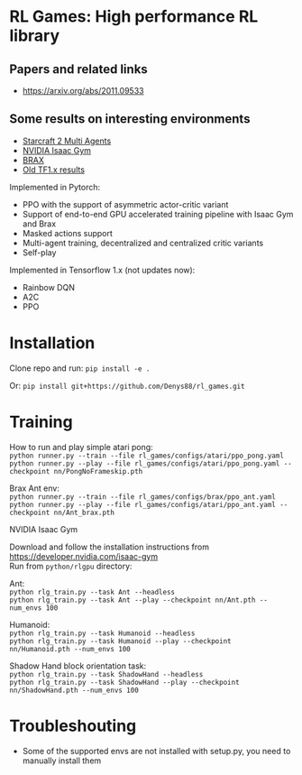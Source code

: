 # RL Games: High performance RL library  

## Papers and related links

* <https://arxiv.org/abs/2011.09533>

## Some results on interesting environments  

* [Starcraft 2 Multi Agents](docs/SMAC.md)  
* [NVIDIA Isaac Gym](docs/ISAAC_GYM.md)  
* [BRAX](docs/BRAX.md)  
* [Old TF1.x results](docs/BRAX.md)  

Implemented in Pytorch:

* PPO with the support of asymmetric actor-critic variant
* Support of end-to-end GPU accelerated training pipeline with Isaac Gym and Brax
* Masked actions support
* Multi-agent training, decentralized and centralized critic variants
* Self-play 

 Implemented in Tensorflow 1.x (not updates now):

* Rainbow DQN
* A2C
* PPO

# Installation
Clone repo and run:
```pip install -e .```

Or:
```pip install git+https://github.com/Denys88/rl_games.git```

# Training
How to run and play simple atari pong:  
```python runner.py --train --file rl_games/configs/atari/ppo_pong.yaml```  
```python runner.py --play --file rl_games/configs/atari/ppo_pong.yaml --checkpoint nn/PongNoFrameskip.pth```  

Brax Ant env:  
```python runner.py --train --file rl_games/configs/brax/ppo_ant.yaml```  
```python runner.py --play --file rl_games/configs/atari/ppo_ant.yaml --checkpoint nn/Ant_brax.pth``` 

NVIDIA Isaac Gym

Download and follow the installation instructions from https://developer.nvidia.com/isaac-gym  
Run from ```python/rlgpu``` directory:

Ant:  
```python rlg_train.py --task Ant --headless```  
```python rlg_train.py --task Ant --play --checkpoint nn/Ant.pth --num_envs 100``` 

Humanoid:  
```python rlg_train.py --task Humanoid --headless```  
```python rlg_train.py --task Humanoid --play --checkpoint nn/Humanoid.pth --num_envs 100``` 

Shadow Hand block orientation task:  
```python rlg_train.py --task ShadowHand --headless```  
```python rlg_train.py --task ShadowHand --play --checkpoint nn/ShadowHand.pth --num_envs 100``` 

# Troubleshouting

* Some of the supported envs are not installed with setup.py, you need to manually install them
